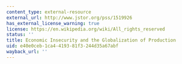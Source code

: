 ```yaml
---
content_type: external-resource
external_url: http://www.jstor.org/pss/1519926
has_external_license_warning: true
license: https://en.wikipedia.org/wiki/All_rights_reserved
status: ''
title: Economic Insecurity and the Globalization of Production
uid: e40e0ceb-1ca4-4193-81f3-244d35a67abf
wayback_url: ''
---
```


